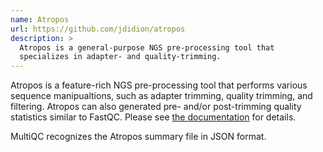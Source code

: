 ```yaml
---
name: Atropos
url: https://github.com/jdidion/atropos
description: >
  Atropos is a general-purpose NGS pre-processing tool that 
  specializes in adapter- and quality-trimming.
---
```


Atropos is a feature-rich NGS pre-processing tool that performs various sequence manipualtions, such as adapter trimming, quality trimming, and filtering. Atropos can also generated pre- and/or post-trimming quality statistics similar to FastQC. Please see [the documentation](https://atropos.readthedocs.io/en/1.1/) for details.

MultiQC recognizes the Atropos summary file in JSON format.
